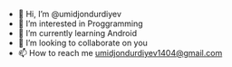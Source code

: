 - 👋 Hi, I’m @umidjondurdiyev
- 👀 I’m interested in Proggramming
- 🌱 I’m currently learning Android
- 💞️ I’m looking to collaborate on you
- 📫 How to reach me umidjondurdiyev1404@gmail.com

<!---
umidjondurdiyev/umidjondurdiyev is a ✨ special ✨ repository because its `README.md` (this file) appears on your GitHub profile.
You can click the Preview link to take a look at your changes.
--->
